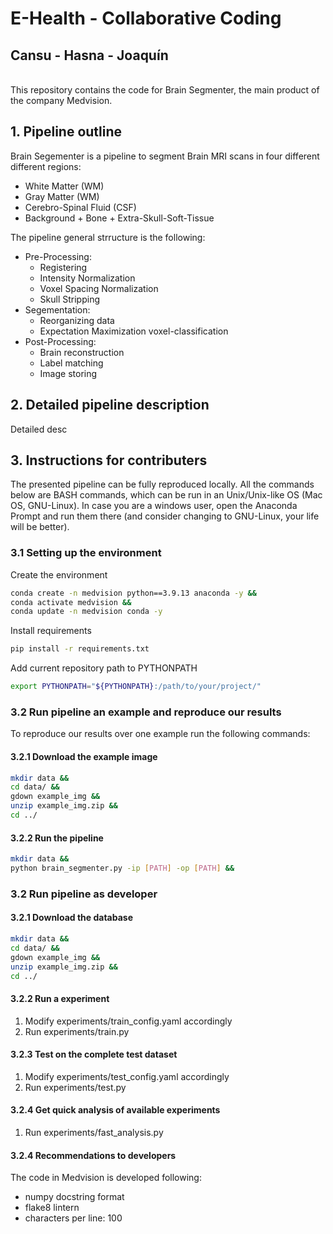 # E-Health - Collaborative Coding
## Cansu - Hasna - Joaquín


\
This repository contains the code for Brain Segmenter, the main product of the company Medvision.

## 1. Pipeline outline

Brain Segementer is a pipeline to segment Brain MRI scans in four different different regions: 
-  White Matter (WM)
-  Gray Matter (WM)
-  Cerebro-Spinal Fluid (CSF)
-  Background + Bone + Extra-Skull-Soft-Tissue

The pipeline general strructure is the following:
- Pre-Processing:
    -  Registering
    -  Intensity Normalization
    -  Voxel Spacing Normalization
    -  Skull Stripping
- Segementation:
    - Reorganizing data
    - Expectation Maximization voxel-classification
- Post-Processing:
    - Brain reconstruction
    - Label matching
    - Image storing

## 2. Detailed pipeline description

Detailed desc

## 3. Instructions for contributers

The presented pipeline can be fully reproduced locally. All the commands below are BASH commands, which can be run in an Unix/Unix-like OS (Mac OS, GNU-Linux). In case you are a windows user, open the Anaconda Prompt and run them there (and consider changing to GNU-Linux, your life will be better).

### 3.1 Setting up the environment

Create the environment
```bash
conda create -n medvision python==3.9.13 anaconda -y &&
conda activate medvision &&
conda update -n medvision conda -y
```

Install requirements
```bash
pip install -r requirements.txt
```
Add current repository path to PYTHONPATH
```bash
export PYTHONPATH="${PYTHONPATH}:/path/to/your/project/"
```

### 3.2 Run pipeline an example and reproduce our results
To reproduce our results over one example run the following commands:

#### 3.2.1 Download the example image
```bash
mkdir data &&
cd data/ &&
gdown example_img &&
unzip example_img.zip &&
cd ../
```

#### 3.2.2 Run the pipeline
```bash
mkdir data &&
python brain_segmenter.py -ip [PATH] -op [PATH] &&
```

### 3.2 Run pipeline as developer
#### 3.2.1 Download the database
```bash
mkdir data &&
cd data/ &&
gdown example_img &&
unzip example_img.zip &&
cd ../
```

#### 3.2.2 Run a experiment
1. Modify experiments/train_config.yaml accordingly
2. Run experiments/train.py

#### 3.2.3 Test on the complete test dataset
1. Modify experiments/test_config.yaml accordingly
2. Run experiments/test.py

#### 3.2.4 Get quick analysis of available experiments
1. Run experiments/fast_analysis.py

#### 3.2.4 Recommendations to developers

The code in Medvision is developed following:
- numpy docstring format
- flake8 lintern
- characters per line: 100